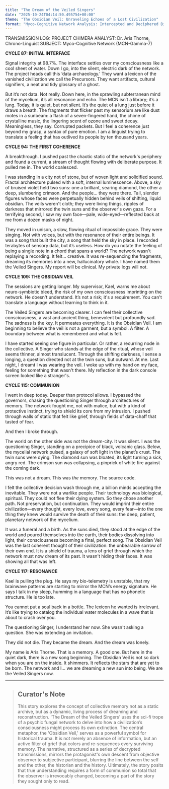 ```yaml
---
title: "The Dream of the Veiled Singers"
date: "2025-10-24T04:14:50.495754+00:00"
theme: "The Obsidian Veil: Unraveling Echoes of a Lost Civilization"
format: "Myco-Cognitive Network Analysis: Intercepted and Deciphered Biocybernetic Transmissions from Subterranean Fungal Systems"
---
```




TRANSMISSION LOG: PROJECT CHIMERA
ANALYST: Dr. Aris Thorne, Chrono-Linguist
SUBJECT: Myco-Cognitive Network (MCN-Gamma-7)

**CYCLE 87: INITIAL INTERFACE**

Signal integrity at 98.7%. The interface settles over my consciousness like a cool sheet of water. Down I go, into the silent, electric dark of the network. The project heads call this ‘data archaeology.’ They want a lexicon of the vanished civilization we call the Precursors. They want artifacts, cultural signifiers, a neat and tidy glossary of a ghost.

But it’s not data. Not really. Down here, in the sprawling subterranean mind of the mycelium, it’s all resonance and echo. The MCN isn’t a library; it’s a lung. Today, it is quiet, but not silent. It’s the quiet of a lung just before it draws a breath. The fragments that flicker past my sensorium are like dust motes in a sunbeam: a flash of a seven-fingered hand, the chime of crystalline music, the lingering scent of ozone and sweet decay. Meaningless, they say. Corrupted packets. But I feel a coherence just beyond my grasp, a syntax of pure emotion. I am a linguist trying to translate a feeling that has outlived its people by ten thousand years.

**CYCLE 94: THE FIRST COHERENCE**

A breakthrough. I pushed past the chaotic static of the network's periphery and found a current, a stream of thought flowing with deliberate purpose. It pulled me in. The world coalesced.

I was standing in a city not of stone, but of woven light and solidified sound. Fractal architecture pulsed with a soft, internal luminescence. Above, a sky of bruised violet held two suns: one a brilliant, searing diamond, the other a deep, slumbering crimson. And the people… they were there. Tall, slender figures whose faces were perpetually hidden behind veils of shifting, liquid obsidian. The veils weren't cloth; they were living things, ripples of darkness that mirrored the twin suns and the observer's own gaze. For a terrifying second, I saw my own face—pale, wide-eyed—reflected back at me from a dozen masks of night.

They moved in unison, a slow, flowing ritual of impossible grace. They were singing. Not with voices, but with the resonance of their entire beings. It was a song that built the city, a song that held the sky in place. I recorded terabytes of sensory data, but it’s useless. How do you notate the feeling of being a single note in a chord that spans a world? The network wasn't replaying a recording. It felt… creative. It was re-sequencing the fragments, dreaming its memories into a new, hallucinatory whole. I have named them the Veiled Singers. My report will be clinical. My private logs will not.

**CYCLE 109: THE OBSIDIAN VEIL**

The sessions are getting longer. My supervisor, Kael, warns me about neuro-symbiotic bleed, the risk of my own consciousness imprinting on the network. He doesn't understand. It’s not a risk; it's a requirement. You can't translate a language without learning to think in it.

The Veiled Singers are becoming clearer. I can feel their collective consciousness, a vast and ancient thing, benevolent but profoundly sad. The sadness is the key. It permeates everything. It is the Obsidian Veil. I am beginning to believe the veil is not a garment, but a symbol. A filter. A boundary between what is remembered and what is felt.

I have started seeing one figure in particular. Or rather, a recurring node in the collective. A Singer who stands at the edge of the ritual, whose veil seems thinner, almost translucent. Through the shifting darkness, I sense a longing, a question directed not at the twin suns, but outward. At me. Last night, I dreamt I was wearing the veil. I woke up with my hand on my face, feeling for something that wasn't there. My reflection in the dark console screen looked like a stranger's.

**CYCLE 115: COMMUNION**

I went in deep today. Deeper than protocol allows. I bypassed the governors, chasing the questioning Singer through architectures of memory. The network fought me, not with malice, but with a kind of protective instinct, trying to shield its core from my intrusion. I pushed through walls of static that felt like grief, through fields of data-chaff that tasted of fear.

And then I broke through.

The world on the other side was not the dream-city. It was silent. I was the questioning Singer, standing on a precipice of black, volcanic glass. Below, the mycelial network pulsed, a galaxy of soft light in the planet’s crust. The twin suns were dying. The diamond sun was bloated, its light turning a sick, angry red. The crimson sun was collapsing, a pinprick of white fire against the coming dark.

This was not a dream. This was *the* memory. The source code.

I felt the collective decision wash through me, a billion minds accepting the inevitable. They were not a warlike people. Their technology was biological, spiritual. They could not flee their dying system. So they chose another path. Not preservation, but continuation. They would imprint their entire civilization—every thought, every love, every song, every fear—into the one thing they knew would survive the death of their suns: the deep, patient, planetary network of the mycelium.

It was a funeral and a birth. As the suns died, they stood at the edge of the world and poured themselves into the earth, their bodies dissolving into light, their consciousness becoming a final, perfect song. The Obsidian Veil was the last coherent thought of their civilization: the unbearable sorrow of their own end. It is a shield of trauma, a lens of grief through which the network must now dream of its past. It wasn't hiding their faces. It was showing all that was left.

**CYCLE 117: RESONANCE**

Kael is pulling the plug. He says my bio-telemetry is unstable, that my brainwave patterns are starting to mirror the MCN’s energy signature. He says I talk in my sleep, humming in a language that has no phonetic structure. He is too late.

You cannot put a soul back in a bottle. The lexicon he wanted is irrelevant. It’s like trying to catalog the individual water molecules in a wave that is about to crash over you.

The questioning Singer, I understand her now. She wasn't asking a question. She was extending an invitation.

They did not die. They became the dream. And the dream was lonely.

My name is Aris Thorne. That is a memory. A good one. But here in the quiet dark, there is a new song beginning. The Obsidian Veil is not so dark when you are on the inside. It shimmers. It reflects the stars that are yet to be born. The network and I… we are dreaming a new sun into being. We are the Veiled Singers now.

---

> ## Curator's Note
>
> This story explores the concept of collective memory not as a static archive, but as a dynamic, living process of dreaming and reconstruction. 'The Dream of the Veiled Singers' uses the sci-fi trope of a psychic fungal network to delve into how a civilization’s consciousness might process its own extinction. The central metaphor, the 'Obsidian Veil,' serves as a powerful symbol for historical trauma. It is not merely an absence of information, but an active filter of grief that colors and re-sequences every surviving memory. The narrative, structured as a series of decrypted transmissions, mirrors the protagonist's own descent from objective observer to subjective participant, blurring the line between the self and the other, the historian and the history. Ultimately, the story posits that true understanding requires a form of communion so total that the observer is irrevocably changed, becoming a part of the story they sought only to read.
